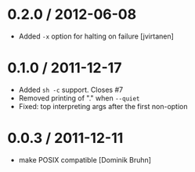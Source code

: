 
0.2.0 / 2012-06-08 
==================

  * Added `-x` option for halting on failure [jvirtanen]

0.1.0 / 2011-12-17 
==================

  * Added `sh -c` support. Closes #7
  * Removed printing of "." when `--quiet`
  * Fixed: top interpreting args after the first non-option

0.0.3 / 2011-12-11 
==================

  * make POSIX compatible [Dominik Bruhn]
